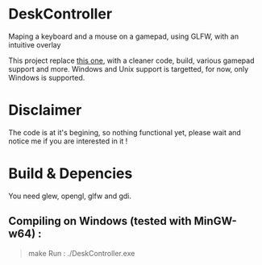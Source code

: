 # DeskController
Maping a keyboard and a mouse on a gamepad, using GLFW, with an intuitive overlay

This project replace [this one](https://github.com/4skl/GameControllerWindowsAdapter), with a cleaner code, build, various gamepad support and more.
Windows and Unix support is targetted, for now, only Windows is supported.

# Disclaimer
The code is at it's begining, so nothing functional yet, please wait and notice me if you are interested in it !

# Build & Depencies

You need glew, opengl, glfw and gdi.

## Compiling on Windows (tested with MinGW-w64) :
> make
Run :
> ./DeskController.exe
